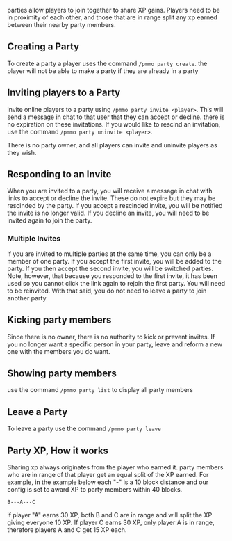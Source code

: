 parties allow players to join together to share XP gains.  Players need to be in proximity of each other, and those that are in range split any xp earned between their nearby party members.

## Creating a Party
To create a party a player uses the command `/pmmo party create`. the player will not be able to make a party if they are already in a party

## Inviting players to a Party
invite online players to a party using `/pmmo party invite <player>`. This will send a message in chat to that user that they can accept or decline.  there is no expiration on these invitations.  If you would like to rescind an invitation, use the command `/pmmo party uninvite <player>`.

There is no party owner, and all players can invite and uninvite players as they wish.

## Responding to an Invite
When you are invited to a party, you will receive a message in chat with links to accept or decline the invite.  These do not expire but they may be rescinded by the party.  If you accept a rescinded invite, you will be notified the invite is no longer valid.  If you decline an invite, you will need to be invited again to join the party.

### Multiple Invites
if you are invited to multiple parties at the same time, you can only be a member of one party.  If you accept the first invite, you will be added to the party.  If you then accept the second invite, you will be switched parties.  Note, however, that because you responded to the first invite, it has been used so you cannot click the link again to rejoin the first party.  You will need to be reinvited.  With that said, you do not need to leave a party to join another party

## Kicking party members
Since there is no owner, there is no authority to kick or prevent invites.  If you no longer want a specific person in your party, leave and reform a new one with the members you do want.

## Showing party members
use the command `/pmmo party list` to display all party members

## Leave a Party
To leave a party use the command `/pmmo party leave`

## Party XP, How it works
Sharing xp always originates from the player who earned it.  party members who are in range of that player get an equal split of the XP earned.  For example, in the example below each "-" is a 10 block distance and our config is set to award XP to party members within 40 blocks.
```
B---A---C
```
if player "A" earns 30 XP, both B and C are in range and will split the XP giving everyone 10 XP.  If player C earns 30 XP, only player A is in range, therefore players A and C get 15 XP each.